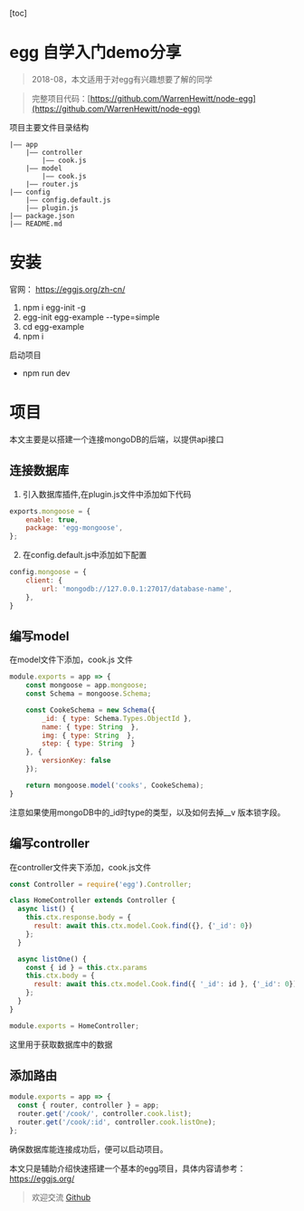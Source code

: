[toc]

# egg 自学入门demo分享

> 2018-08，本文适用于对egg有兴趣想要了解的同学

> 完整项目代码：[https://github.com/WarrenHewitt/node-egg](https://github.com/WarrenHewitt/node-egg)

项目主要文件目录结构
```
|—— app
    |—— controller
        |—— cook.js
    |—— model
        |—— cook.js
    |—— router.js
|—— config
    |—— config.default.js
    |—— plugin.js
|—— package.json
|—— README.md
```

# 安装
官网： https://eggjs.org/zh-cn/

1. npm i egg-init -g
2. egg-init egg-example --type=simple
3. cd egg-example
4. npm i

启动项目
- npm run dev

# 项目

本文主要是以搭建一个连接mongoDB的后端，以提供api接口

## 连接数据库
1. 引入数据库插件,在plugin.js文件中添加如下代码
```js
exports.mongoose = {
    enable: true,
    package: 'egg-mongoose',
};
```

2. 在config.default.js中添加如下配置
```js
config.mongoose = {
    client: {
        url: 'mongodb://127.0.0.1:27017/database-name',
    },
}
```

## 编写model
在model文件下添加，cook.js 文件
```js
module.exports = app => {
    const mongoose = app.mongoose;
    const Schema = mongoose.Schema;

    const CookeSchema = new Schema({
        _id: { type: Schema.Types.ObjectId },
        name: { type: String  },
        img: { type: String  },
        step: { type: String  }
    }, { 
        versionKey: false
    });

    return mongoose.model('cooks', CookeSchema);
}
```

注意如果使用mongoDB中的_id时type的类型，以及如何去掉__v 版本锁字段。

## 编写controller
在controller文件夹下添加，cook.js文件
```js
const Controller = require('egg').Controller;

class HomeController extends Controller {
  async list() {
    this.ctx.response.body = {
      result: await this.ctx.model.Cook.find({}, {'_id': 0})
    };
  }

  async listOne() {
    const { id } = this.ctx.params
    this.ctx.body = {
      result: await this.ctx.model.Cook.find({ '_id': id }, {'_id': 0})
    };
  }
}

module.exports = HomeController;
```
这里用于获取数据库中的数据

## 添加路由
```js
module.exports = app => {
  const { router, controller } = app;
  router.get('/cook/', controller.cook.list);
  router.get('/cook/:id', controller.cook.listOne);
};
```

确保数据库能连接成功后，便可以启动项目。

本文只是辅助介绍快速搭建一个基本的egg项目，具体内容请参考：https://eggjs.org/

> 欢迎交流 [Github](https://github.com/WarrenHewitt/blog-note)